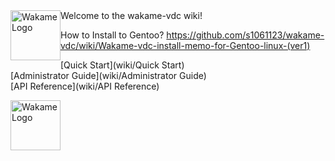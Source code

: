 <img src="wiki/images/wakame-logo.png" alt="Wakame Logo" width="80" height="80" style="float:left" />
Welcome to the wakame-vdc wiki!

How to Install to Gentoo?
https://github.com/s1061123/wakame-vdc/wiki/Wakame-vdc-install-memo-for-Gentoo-linux-(ver1)

[Quick Start](wiki/Quick Start)  
[Administrator Guide](wiki/Administrator Guide)  
[API Reference](wiki/API Reference)  
  
  


<img src="wiki/images/wakame-logo.png" alt="Wakame Logo" width="80" height="80" style="float:left" />

